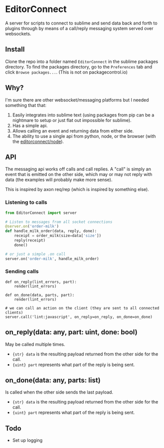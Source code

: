 # EditorConnect

A server for scripts to connect to sublime and send data back and forth to plugins through by means of a call/reply messaging system served over websockets.


## Install

Clone the repo into a folder named `EditorConnect` in the sublime packages directory. To find the packages directory, go to the `Preferences` tab and click `Browse packages...`. (This is not on packagecontrol.io)


## Why?

I'm sure there are other websocket/messaging platforms but I needed something that that:

1. Easily integrates into sublime text (using packages from pip can be a nightmare to setup or just flat out impossible for sublime).
2. Has a simple api.
3. Allows calling an event and returning data from either side.
4. The ability to use a single api from python, node, or the browser (with the [editorconnect/node](/)).


## API

The messaging api works off calls and call replies. A "call" is simply an event that is emitted on the other side, which may or may not reply with data (the examples will probably make more sense).

This is inspired by axon req/rep (which is inspired by something else).


### Listening to calls

```python
from EditorConnect import server

# Listen to messages from all socket connections
@server.on('order-milk')
def handle_milk_order(data, reply, done):
    receipt = order_milk(size=data['size'])
    reply(receipt)
    done()

# or just a simple .on call
server.on('order-milk', handle_milk_order)
```

### Sending calls

```
def on_reply(lint_errors, part):
    render(lint_errors)

def on_done(data, parts, part):
    render(lint_errors)

# we can call an action on the client (they are sent to all connected clients)
server.call('lint:javascript', on_reply=on_reply, on_done=on_done)
```

## on_reply(data: any, part: uint, done: bool)

May be called multiple times.

- `{str} data` is the resulting payload returned from the other side for the call.
- `{uint} part` represents what part of the reply is being sent.

## on_done(data: any, parts: list)

Is called when the other side sends the last payload.

- `{str} data` is the resulting payload returned from the other side for the call.
- `{uint} part` represents what part of the reply is being sent.


## Todo

- Set up logging

